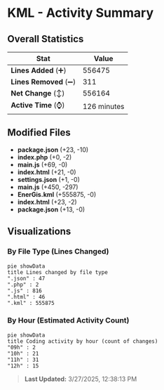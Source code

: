 # KML - Activity Summary 

## Overall Statistics

| Stat                   | Value                                                             |
| ---------------------- | ----------------------------------------------------------------- |
| **Lines Added** (➕)   | 556475                                          |
| **Lines Removed** (➖) | 311                                        |
| **Net Change** (↕)    | 556164                |
| **Active Time** (⌚)   | 126 minutes |


## Modified Files
- **package.json** (+23, -10)
- **index.php** (+0, -2)
- **main.js** (+69, -0)
- **index.html** (+21, -0)
- **settings.json** (+1, -0)
- **main.js** (+450, -297)
- **EnerGis.kml** (+555875, -0)
- **index.html** (+23, -2)
- **package.json** (+13, -0)

## Visualizations

### By File Type (Lines Changed)

```mermaid
pie showData
title Lines changed by file type
".json" : 47
".php" : 2
".js" : 816
".html" : 46
".kml" : 555875
```

### By Hour (Estimated Activity Count)

```mermaid
pie showData
title Coding activity by hour (count of changes)
"09h" : 2
"10h" : 21
"11h" : 31
"12h" : 15
```


> **Last Updated:** 3/27/2025, 12:38:13 PM